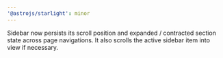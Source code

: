 ```yaml
---
'@astrojs/starlight': minor
---
```


Sidebar now persists its scroll position and expanded / contracted section state across page navigations. It also scrolls the active sidebar item into view if necessary.
